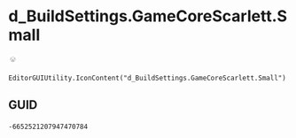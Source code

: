 # d_BuildSettings.GameCoreScarlett.Small
![](/img/d_BuildSettings.GameCoreScarlett.Small.png)

``` CSharp
EditorGUIUtility.IconContent("d_BuildSettings.GameCoreScarlett.Small")
```
## GUID
```
-6652521207947470784
```

